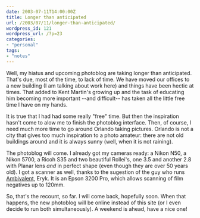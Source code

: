 ```yaml
---
date: 2003-07-11T14:00:00Z
title: Longer than anticipated
url: /2003/07/11/longer-than-anticipated/
wordpress_id: 121
wordpress_url: /?p=23
categories:
- "personal"
tags:
- "notes"
---
```


Well, my hiatus and upcoming photoblog are taking longer than anticipated. That's due, most of the time, to lack of time. We have moved our offices to a new building (I am talking about work here) and things have been hectic at times. That added to Kent Martin's growing up and the task of educating him becoming more important --and difficult-- has taken all the little free time I have on my hands.

<!--more-->It is true that I had had some really "free" time. But then the inspiration hasn't come to alow me to finish the photoblog interface. Then, of course, I need much more time to go around Orlando taking pictures. Orlando is not a city that gives too much inspiration to a photo amateur: there are not old buildings around and it is always sunny (well, when it is not raining).

The photoblog will come. I already got my cameras ready: a Nikon N50, a Nikon 5700, a Ricoh S35 and two beautiful Rollei's, one 3.5 and another 2.8 with Planar lens _and_ in perfect shape (even though they are over 50 years old). I got a scanner as well, thanks to the sugestion of the guy who runs <a href="http://www.ambivalent.us/" title="Ambivalent">Ambivalent</a>, Eryk. It is an Epson 3200 Pro, which allows scanning of film negatives up to 120mm.

So, that's the recount, so far. I will come back, hopefully soon. When that happens, the new photoblog will be online instead of this site (or I even decide to run both simultaneously). A weekend is ahead, have a nice one!
